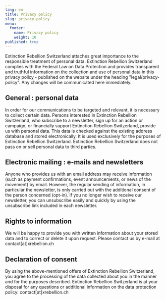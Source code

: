 ```yaml
---
lang: en
title: Privacy policy
slug: privacy-policy
menu:
  footer:
    name: Privacy policy
    weight: 10
published: true
---
```

Extinction Rebellion Switzerland attaches great importance to the responsible treatment of personal data. Extinction Rebellion Switzerland complies with the Federal Law on Data Protection and provides transparent and truthful information on the collection and use of personal data in this privacy policy - published on the website under the heading "legal/privacy-policy". Any changes will be communicated here immediately.

## General : personal data

In order for our communications to be targeted and relevant, it is necessary to collect certain data. Persons interested in Extinction Rebellion Switzerland, who subscribe to a newsletter, sign up for an action or campaign, or financially support Extinction Rebellion Switzerland, provide us with personal data. This data is checked against the existing address database and stored electronically. It is used exclusively for the purposes of Extinction Rebellion Switzerland. Extinction Rebellion Switzerland does not pass on or sell personal data to third parties.

## Electronic mailing : e-mails and newsletters

Anyone who provides us with an email address may receive information (such as payment confirmations, event announcements, or news of the movement) by email. However, the regular sending of information, in particular the newsletter, is only carried out with the additional consent of the person concerned (opt-in). If you no longer wish to receive our newsletter, you can unsubscribe easily and quickly by using the unsubscribe link included in each newsletter.

## Rights to information

We will be happy to provide you with written information about your stored data and to correct or delete it upon request. Please contact us by e-mail at contact\[at]xrebellion.ch

## Declaration of consent

By using the above-mentioned offers of Extinction Rebellion Switzerland, you agree to the processing of the data collected about you in the manner and for the purposes described. Extinction Rebellion Switzerland is at your disposal for any questions or additional information on the data protection policy: contact\[at]xrebellion.ch